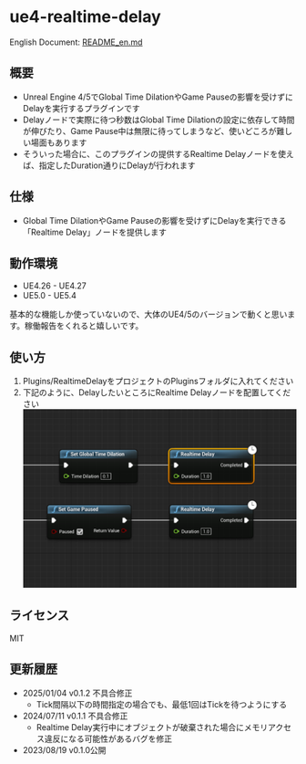 # ue4-realtime-delay
English Document: [README_en.md](README_en.md)

## 概要
* Unreal Engine 4/5でGlobal Time DilationやGame Pauseの影響を受けずにDelayを実行するプラグインです
* Delayノードで実際に待つ秒数はGlobal Time Dilationの設定に依存して時間が伸びたり、Game Pause中は無限に待ってしまうなど、使いどころが難しい場面もあります
* そういった場合に、このプラグインの提供するRealtime Delayノードを使えば、指定したDuration通りにDelayが行われます

## 仕様

* Global Time DilationやGame Pauseの影響を受けずにDelayを実行できる「Realtime Delay」ノードを提供します

## 動作環境

* UE4.26 - UE4.27
* UE5.0 - UE5.4

基本的な機能しか使っていないので、大体のUE4/5のバージョンで動くと思います。稼働報告をくれると嬉しいです。

## 使い方

1. Plugins/RealtimeDelayをプロジェクトのPluginsフォルダに入れてください
1. 下記のように、DelayしたいところにRealtime Delayノードを配置してください
![](images/image.png)

## ライセンス
MIT

## 更新履歴
* 2025/01/04 v0.1.2 不具合修正
  * Tick間隔以下の時間指定の場合でも、最低1回はTickを待つようにする
* 2024/07/11 v0.1.1 不具合修正
  * Realtime Delay実行中にオブジェクトが破棄された場合にメモリアクセス違反になる可能性があるバグを修正
* 2023/08/19 v0.1.0公開

